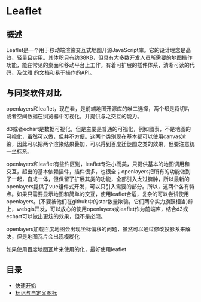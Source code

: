 # Leaflet

## 概述

Leaflet是一个用于移动端渲染交互式地图开源JavaScript库。它的设计理念是高效、轻量且实用。其体积只有约38KB，但具有大多数开发人员所需要的地图操作功能，能在常见的桌面和移动平台上工作。有着可扩展的插件体系，清晰可读的代码、及优雅 的文档和易于操作的API。

## 与同类软件对比

openlayers和leaflet，现在看，是前端地图开源库的唯二选择，两个都是将切片或者空间数据在浏览器中可视化，并提供与之交互的能力。

d3或者echart是数据可视化，但是主要是普通的可视化，例如图表，不是地图的可视化，虽然可以做，但并不方便。这两个类别现在基本都可以使用canvas渲染，因此可以把两个渲染结果叠加，可以得到百度迁徙图之类的效果，但要注意统一坐标系。

openlayers和leaflet有些许区别，leaflet专注小而美，只提供基本的地图调用和交互，超出的基本依赖插件，插件很多，也很全；openlayers把所有的功能做到了一起，自成一体，但保留了扩展其类的功能，全部引入太过臃肿，所以最新的openlayers提供了vue组件式开发，可以只引入需要的部分。所以，这两个各有特点。如果只需要显示地图和简单的交互，使用leaflet合适，复杂的可以尝试使用openlayers。(不要被他们在github中的star数量欺骗，它们两个实力旗鼓相当)综上，webgis开发，可以放心的使用openlayers或leaflet作为前端库，结合d3或echart可以做出更炫的效果，但不是必须。

openlayers加载百度地图会出现坐标偏移的问题，虽然可以通过修改投影系来解决，但是地图瓦片会出现模糊化

如果使用百度地图瓦片来使用的化，最好使用leaflet

## 目录

- [快速开始](./快速开始.md)
- [标记与自定义图标](./标记与自定义图标.md)